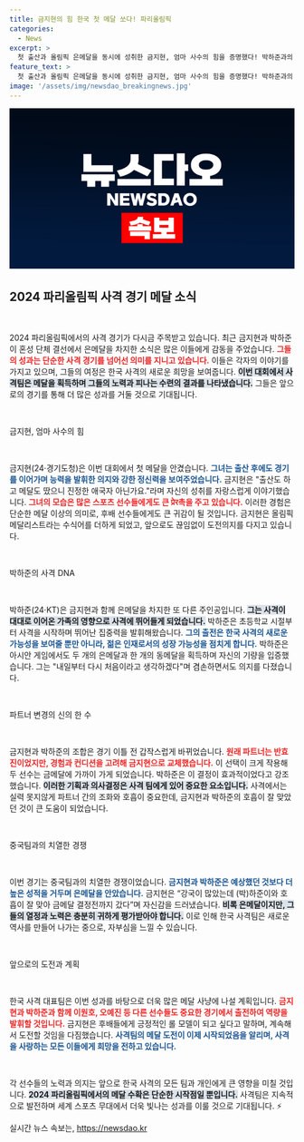 ```yaml
---
title: 금지현의 힘 한국 첫 메달 쏘다! 파리올림픽
categories:
  - News
excerpt: >
  첫 출산과 올림픽 은메달을 동시에 성취한 금지현, 엄마 사수의 힘을 증명했다! 박하준과의 파트너 교체가 금메달에 가까운 결과를 가져온 가운데, 한국 사격 대표팀의 메달 사냥이 시작된다! 클릭해 자세한 이야기를 확인해보세요!
feature_text: >
  첫 출산과 올림픽 은메달을 동시에 성취한 금지현, 엄마 사수의 힘을 증명했다! 박하준과의 파트너 교체가 금메달에 가까운 결과를 가져온 가운데, 한국 사격 대표팀의 메달 사냥이 시작된다! 클릭해 자세한 이야기를 확인해보세요!
image: '/assets/img/newsdao_breakingnews.jpg'
---
```


<p><img src="/assets/img/newsdao_breakingnews.jpg" alt="pcversion 속보" /></p>

<h2 data-ke-size="size26">2024 파리올림픽 사격 경기 메달 소식</h2>

<p data-ke-size="size16">&nbsp;</p>

<p>2024 파리올림픽에서의 사격 경기가 다시금 주목받고 있습니다. 최근 금지현과 박하준이 혼성 단체 결선에서 은메달을 차지한 소식은 많은 이들에게 감동을 주었습니다. <b><span style="color: #ee2323;">그들의 성과는 단순한 사격 경기를 넘어선 의미를 지니고 있습니다.</span></b> 이들은 각자의 이야기를 가지고 있으며, 그들의 여정은 한국 사격의 새로운 희망을 보여줍니다. <b><span style="background-color: #21538527;">이번 대회에서 사격팀은 메달을 획득하며 그들의 노력과 피나는 수련의 결과를 나타냈습니다.</span></b> 그들은 앞으로의 경기를 통해 더 많은 성과를 거둘 것으로 기대됩니다.</p>

<p data-ke-size="size16">&nbsp;</p>

<p>금지현, 엄마 사수의 힘</p>

<p data-ke-size="size16">&nbsp;</p>

<p>금지현(24·경기도청)은 이번 대회에서 첫 메달을 안겼습니다. <b><span style="color: #1a5490;">그녀는 출산 후에도 경기를 이어가며 능력을 발휘한 의지와 강한 정신력을 보여주었습니다.</span></b> 금지현은 "출산도 하고 메달도 땄으니 진정한 애국자 아닌가요."라며 자신의 성취를 자랑스럽게 이야기했습니다. <b><span style="color: #ee2323;">그녀의 모습은 많은 스포츠 선수들에게도 큰 प्रेर촉을 주고 있습니다.</span></b> 이러한 경험은 단순한 메달 이상의 의미로, 후배 선수들에게도 큰 귀감이 될 것입니다. 금지현은 올림픽 메달리스트라는 수식어를 더하게 되었고, 앞으로도 끊임없이 도전의지를 다지고 있습니다.</p>

<p data-ke-size="size16">&nbsp;</p>

<p>박하준의 사격 DNA</p>

<p data-ke-size="size16">&nbsp;</p>

<p>박하준(24·KT)은 금지현과 함께 은메달을 차지한 또 다른 주인공입니다. <b><span style="background-color: #21538527;">그는 사격이 대대로 이어온 가족의 영향으로 사격에 뛰어들게 되었습니다.</span></b> 박하준은 초등학교 시절부터 사격을 시작하며 뛰어난 집중력을 발휘해왔습니다. <b><span style="color: #1a5490;">그의 출전은 한국 사격의 새로운 가능성을 보여줄 뿐만 아니라, 젊은 인재로서의 성장 가능성을 점치게 합니다.</span></b> 박하준은 아시안 게임에서도 두 개의 은메달과 한 개의 동메달을 획득하며 자신의 기량을 입증했습니다. 그는 "내일부터 다시 처음이라고 생각하겠다"며 겸손하면서도 의지를 다졌습니다.</p>

<p data-ke-size="size16">&nbsp;</p>

<p>파트너 변경의 신의 한 수</p>

<p data-ke-size="size16">&nbsp;</p>

<p>금지현과 박하준의 조합은 경기 이틀 전 갑작스럽게 바뀌었습니다. <b><span style="color: #ee2323;">원래 파트너는 반효진이었지만, 경험과 컨디션을 고려해 금지현으로 교체했습니다.</span></b> 이 선택이 크게 작용해 두 선수는 금메달에 가까이 가게 되었습니다. 박하준은 이 결정이 효과적이었다고 강조했습니다. <b><span style="background-color: #21538527;">이러한 기획과 의사결정은 사격 팀에게 있어 중요한 요소입니다.</span></b> 사격에서는 실력 못지않게 파트너 간의 조화와 호흡이 중요한데, 금지현과 박하준의 호흡이 잘 맞았던 것이 큰 도움이 되었습니다.</p>

<p data-ke-size="size16">&nbsp;</p>

<p>중국팀과의 치열한 경쟁</p>

<p data-ke-size="size16">&nbsp;</p>

<p>이번 경기는 중국팀과의 치열한 경쟁이었습니다. <b><span style="color: #1a5490;">금지현과 박하준은 예상했던 것보다 더 높은 성적을 거두며 은메달을 안았습니다.</span></b> 금지현은 “강국이 많았는데 (박)하준이와 호흡이 잘 맞아 금메달 결정전까지 갔다”며 자신감을 드러냈습니다. <b><span style="background-color: #21538527;">비록 은메달이지만, 그들의 열정과 노력은 충분히 귀하게 평가받아야 합니다.</span></b> 이로 인해 한국 사격팀은 새로운 역사를 만들어 나가는 중으로, 자부심을 느낄 수 있습니다.</p>

<p data-ke-size="size16">&nbsp;</p>

<p>앞으로의 도전과 계획</p>

<p data-ke-size="size16">&nbsp;</p>

<p>한국 사격 대표팀은 이번 성과를 바탕으로 더욱 많은 메달 사냥에 나설 계획입니다. <b><span style="color: #ee2323;">금지현과 박하준과 함께 이원호, 오예진 등 다른 선수들도 중요한 경기에서 출전하여 역량을 발휘할 것입니다.</span></b> 금지현은 후배들에게 긍정적인 롤 모델이 되고 싶다고 말하며, 계속해서 도전할 것임을 다짐했습니다. <b><span style="color: #1a5490;">사격팀의 메달 도전이 이제 시작되었음을 알리며, 사격을 사랑하는 모든 이들에게 희망을 전하고 있습니다.</span></b></p>

<p data-ke-size="size16">&nbsp;</p>

<p>각 선수들의 노력과 의지는 앞으로 한국 사격의 모든 팀과 개인에게 큰 영향을 미칠 것입니다. <b><span style="background-color: #21538527;">2024 파리올림픽에서의 메달 수확은 단순한 시작점일 뿐입니다.</span></b> 사격팀은 지속적으로 발전하며 세계 스포츠 무대에서 더욱 빛나는 성과를 이룰 것으로 기대됩니다. ⚡️</p>
실시간 뉴스 속보는, <a href="https://newsdao.kr" rel="dofollow">https://newsdao.kr</a>


